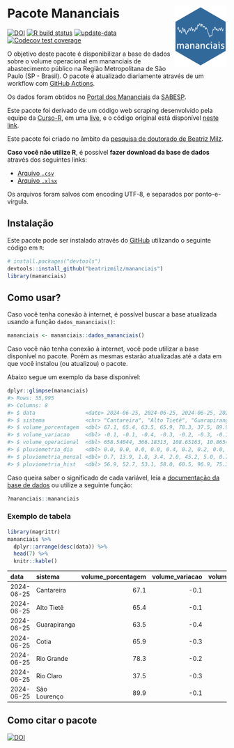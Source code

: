 
<!-- README.md is generated from README.Rmd. Please edit that file -->

# Pacote Mananciais <img src="man/figures/hexlogo.png" align="right" width = "120px"/>

<!-- badges: start -->

[![DOI](https://zenodo.org/badge/DOI/10.5281/zenodo.4733056.svg)](https://doi.org/10.5281/zenodo.4733056)
[![R build
status](https://github.com/beatrizmilz/mananciais/workflows/R-CMD-check/badge.svg)](https://github.com/beatrizmilz/mananciais/actions)
[![update-data](https://github.com/beatrizmilz/mananciais/actions/workflows/2-update_data.yaml/badge.svg)](https://github.com/beatrizmilz/mananciais/actions/workflows/2-update_data.yaml)
[![Codecov test
coverage](https://codecov.io/gh/beatrizmilz/mananciais/branch/master/graph/badge.svg)](https://codecov.io/gh/beatrizmilz/mananciais?branch=master)
<!-- badges: end -->

O objetivo deste pacote é disponibilizar a base de dados sobre o volume
operacional em mananciais de abastecimento público na Região
Metropolitana de São Paulo (SP - Brasil). O pacote é atualizado
diariamente através de um workflow com [GitHub
Actions](https://github.com/beatrizmilz/mananciais/actions).

Os dados foram obtidos no [Portal dos
Mananciais](http://mananciais.sabesp.com.br/Situacao) da
[SABESP](http://site.sabesp.com.br/site/Default.aspx).

Este pacote foi derivado de um código web scraping desenvolvido pela
equipe da [Curso-R](https://www.curso-r.com/), em uma
[live](https://youtu.be/jvZIxrMmOcQ), e o código original está
disponível [neste
link](https://github.com/curso-r/lives/blob/master/drafts/20200730_scraper_sabesp.R).

Este pacote foi criado no âmbito da [pesquisa de doutorado de Beatriz
Milz](https://beatrizmilz.github.io/tese/).

**Caso você não utilize R**, é possível **fazer download da base de
dados** através dos seguintes links:

- [Arquivo
  `.csv`](https://github.com/beatrizmilz/mananciais/raw/master/inst/extdata/mananciais.csv)
- [Arquivo
  `.xlsx`](https://github.com/beatrizmilz/mananciais/blob/master/inst/extdata/mananciais.xlsx?raw=true)

Os arquivos foram salvos com encoding UTF-8, e separados por
ponto-e-vírgula.

## Instalação

Este pacote pode ser instalado através do [GitHub](https://github.com/)
utilizando o seguinte código em `R`:

``` r
# install.packages("devtools")
devtools::install_github("beatrizmilz/mananciais")
library(mananciais)
```

## Como usar?

Caso você tenha conexão à internet, é possível buscar a base atualizada
usando a função `dados_mananciais()`:

``` r
mananciais <- mananciais::dados_mananciais() 
```

Caso você não tenha conexão à internet, você pode utilizar a base
disponível no pacote. Porém as mesmas estarão atualizadas até a data em
que você instalou (ou atualizou) o pacote.

Abaixo segue um exemplo da base disponível:

``` r
dplyr::glimpse(mananciais)
#> Rows: 55,995
#> Columns: 8
#> $ data                <date> 2024-06-25, 2024-06-25, 2024-06-25, 2024-06-25, 2…
#> $ sistema             <chr> "Cantareira", "Alto Tietê", "Guarapiranga", "Cotia…
#> $ volume_porcentagem  <dbl> 67.1, 65.4, 63.5, 65.9, 78.3, 37.5, 89.9, 67.2, 65…
#> $ volume_variacao     <dbl> -0.1, -0.1, -0.4, -0.3, -0.2, -0.3, -0.1, -0.1, -0…
#> $ volume_operacional  <dbl> 658.54044, 366.18313, 108.65163, 10.86544, 87.8566…
#> $ pluviometria_dia    <dbl> 0.0, 0.0, 0.0, 0.0, 0.4, 0.2, 0.2, 0.0, 0.1, 0.0, …
#> $ pluviometria_mensal <dbl> 0.7, 13.9, 1.8, 3.4, 2.0, 45.2, 5.0, 0.7, 13.9, 1.…
#> $ pluviometria_hist   <dbl> 56.9, 52.7, 53.1, 58.0, 60.5, 96.9, 75.3, 56.9, 52…
```

Caso queira saber o significado de cada variável, leia a [documentação
da base de
dados](https://beatrizmilz.github.io/mananciais/reference/mananciais.html)
ou utilize a seguinte função:

``` r
?mananciais::mananciais
```

### Exemplo de tabela

``` r
library(magrittr)
mananciais %>% 
  dplyr::arrange(desc(data)) %>% 
  head(7) %>%
  knitr::kable()
```

| data       | sistema      | volume_porcentagem | volume_variacao | volume_operacional | pluviometria_dia | pluviometria_mensal | pluviometria_hist |
|:-----------|:-------------|-------------------:|----------------:|-------------------:|-----------------:|--------------------:|------------------:|
| 2024-06-25 | Cantareira   |               67.1 |            -0.1 |          658.54044 |              0.0 |                 0.7 |              56.9 |
| 2024-06-25 | Alto Tietê   |               65.4 |            -0.1 |          366.18313 |              0.0 |                13.9 |              52.7 |
| 2024-06-25 | Guarapiranga |               63.5 |            -0.4 |          108.65163 |              0.0 |                 1.8 |              53.1 |
| 2024-06-25 | Cotia        |               65.9 |            -0.3 |           10.86544 |              0.0 |                 3.4 |              58.0 |
| 2024-06-25 | Rio Grande   |               78.3 |            -0.2 |           87.85669 |              0.4 |                 2.0 |              60.5 |
| 2024-06-25 | Rio Claro    |               37.5 |            -0.3 |            5.12212 |              0.2 |                45.2 |              96.9 |
| 2024-06-25 | São Lourenço |               89.9 |            -0.1 |           79.87266 |              0.2 |                 5.0 |              75.3 |

## Como citar o pacote

[![DOI](https://zenodo.org/badge/DOI/10.5281/zenodo.4733056.svg)](https://doi.org/10.5281/zenodo.4733056)
